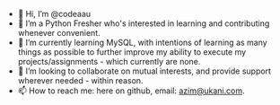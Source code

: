 - 👋 Hi, I’m @codeaau
- 👀 I’m a Python Fresher who's interested in learning and contributing whenever convenient.
- 🌱 I’m currently learning MySQL, with intentions of learning as many things as possible to further improve my ability to execute my projects/assignments - which currently are none.
- 💞️ I’m looking to collaborate on mutual interests, and provide support wherever needed - within reason.
- 📫 How to reach me: here on github, email: azim@ukani.com.

<!---
codeaau/codeaau is a ✨ special ✨ repository because its `README.md` (this file) appears on your GitHub profile.
You can click the Preview link to take a look at your changes.
--->
